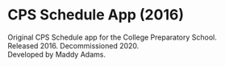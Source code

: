 # CPS Schedule App (2016)

Original CPS Schedule app for the College Preparatory School.<br>
Released 2016. Decommissioned 2020.<br>
Developed by Maddy Adams.
